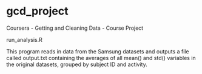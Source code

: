 # gcd_project
Coursera - Getting and Cleaning Data - Course Project

run_analysis.R

This program reads in data from the Samsung datasets and outputs a file called output.txt containing the averages of all mean() and std() variables in the original datasets, grouped by subject ID and activity.
